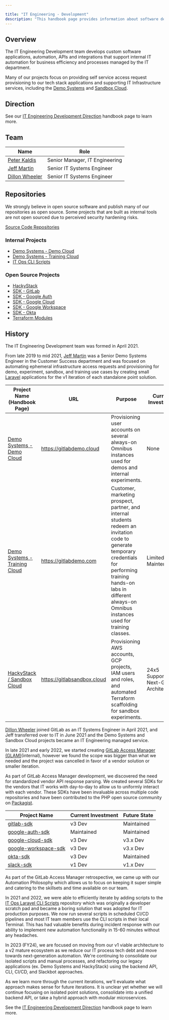 ```yaml
---

title: "IT Engineering - Development"
description: "This handbook page provides information about software development in the IT Engineering sub-department."
---
```


## Overview

The IT Engineering Development team develops custom software applications, automation, APIs and integrations that support internal IT automation for business efficiency and processes managed by the IT department.

Many of our projects focus on providing self service access request provisioning to our tech stack applications and supporting IT Infrastructure services, including the [Demo Systems](https://about.gitlab.com/handbook/customer-success/demo-systems) and [Sandbox Cloud](/handbook/infrastructure-standards/realms/sandbox).

## Direction

See our [IT Engineering Development Direction](/handbook/it/engineering/dev/direction) handbook page to learn more.

## Team

| Name                                                                        | Role                              |
|-----------------------------------------------------------------------------|-----------------------------------|
| [Peter Kaldis](/handbook/company/team/#pkaldis)              | Senior Manager, IT Engineering    |
| [Jeff Martin](/handbook/company/team/#jeffersonmartin)       | Senior IT Systems Engineer        |
| [Dillon Wheeler](/handbook/company/team/#dillonwheeler)      | Senior IT Systems Engineer        |

## Repositories

We strongly believe in open source software and publish many of our repositories as open source. Some projects that are built as internal tools are not open sourced due to perceived security hardening risks.

[Source Code Repositories](https://gitlab.com/gitlab-it)

### Internal Projects

- [Demo Systems - Demo Cloud](https://gitlab.com/gitlab-com/business-technology/engineering/tools/gitlabdemo-cloud-app)
- [Demo Systems - Training Cloud](https://gitlab.com/gitlab-com/business-technology/engineering/tools/gitlabdemo-com-app)
- [IT Ops CLI Scripts](https://gitlab.com/gitlab-com/business-technology/engineering/tools/it-ops-laravel-cli-scripts)

### Open Source Projects

- [HackyStack](https://gitlab.com/gitlab-com/business-technology/engineering/tools/hackystack)
- [SDK - GitLab](https://gitlab.com/gitlab-it/gitlab-sdk)
- [SDK - Google Auth](https://gitlab.com/gitlab-it/google-auth-sdk)
- [SDK - Google Cloud](https://gitlab.com/gitlab-it/google-cloud-sdk)
- [SDK - Google Workspace](https://gitlab.com/gitlab-it/google-workspace-sdk)
- [SDK - Okta](https://gitlab.com/gitlab-it/okta-sdk)
- [Terraform Modules](https://gitlab.com/gitlab-com/sandbox-cloud/terraform-modules)

## History

The IT Engineering Development team was formed in April 2021.

From late 2019 to mid 2021, [Jeff Martin](https://gitlab.com/jeffersonmartin) was a Senior Demo Systems Engineer in the Customer Success department and was focused on automating ephemeral infrastructure access requests and provisioning for demo, experiment, sandbox, and training use cases by creating small [Laravel](https://laravel.com/docs) applications for the v1 iteration of each standalone point solution.

| Project Name (Handbook Page)                                                                                               | URL                         | Purpose                                                                                                                                                                                                                            | Current Investment                  | Future State                                    |
| -------------------------------------------------------------------------------------------------------------------------- | --------------------------- | ---------------------------------------------------------------------------------------------------------------------------------------------------------------------------------------------------------------------------------- | ----------------------------------- | ----------------------------------------------- |
| [Demo Systems - Demo Cloud](https://about.gitlab.com/handbook/customer-success/demo-systems/)                              | <https://gitlabdemo.cloud>    | Provisioning user accounts on several always-on Omnibus instances used for demos and internal experiments.                                                                                                                         | None                                | Replace with Archie                             |
| [Demo Systems - Training Cloud](https://about.gitlab.com/handbook/customer-success/demo-systems/#invitation-code-creation) | <https://gitlabdemo.com>      | Customer, marketing prospect, partner, and internal students redeem an invitation code to generate temporary credentials for performing training hands-on labs in different always-on Omnibus instances used for training classes. | Limited Maintenance                 | Rewrite for GitLab.com and Instruqt Integration |
| [HackyStack / Sandbox Cloud](/handbook/infrastructure-standards/realms/sandbox/)                   | <https://gitlabsandbox.cloud> | Provisioning AWS accounts, GCP projects, IAM users and roles, and automated Terraform scaffolding for sandbox experiments.                                                                                                         | 24x5 Support, Next-Gen Architecture | Discovery in Progress                           |

[Dillon Wheeler](https://gitlab.com/dillonwheeler) joined GitLab as an IT Systems Engineer in April 2021, and Jeff transferred over to IT in June 2021 and the Demo Systems and Sandbox Cloud projects became an IT Engineering managed service.

In late 2021 and early 2022, we started creating [GitLab Access Manager (GLAM)](https://docs.google.com/presentation/d/1j54otOxYwng33WA2UKbRaGoyE5bw9cAv3Jm02l4XFMM/edit#slide=id.g123a13deda8_0_405)(internal), however we found the scope was bigger than what we needed and the project was cancelled in favor of a vendor solution or smaller iteration.

As part of GitLab Access Manager development, we discovered the need for standardized vendor API response parsing. We created several SDKs for the vendors that IT works with day-to-day to allow us to uniformly interact with each vendor. These SDKs have been invaluable across multiple code repositories and have been contributed to the PHP open source community on [Packagist](https://packagist.org/packages/gitlab-it/).

| Project Name                                                              | Current Investment | Future State |
| ------------------------------------------------------------------------- | ------------------ | ------------ |
| [gitlab-sdk](https://gitlab.com/gitlab-it/gitlab-sdk)                     | v3 Dev             | Maintained   |
| [google-auth-sdk](https://gitlab.com/gitlab-it/google-auth-sdk)           | Maintained         | Maintained   |
| [google-cloud-sdk](https://gitlab.com/gitlab-it/google-cloud-sdk)         | v3 Dev             | v3.x Dev     |
| [google-workspace-sdk](https://gitlab.com/gitlab-it/google-workspace-sdk) | v3 Dev             | v3.x Dev     |
| [okta-sdk](https://gitlab.com/gitlab-it/okta-sdk)                         | v3 Dev             | Maintained   |
| [slack-sdk](https://gitlab.com/gitlab-it/slack-sdk)                       | v1 Dev             | v1.x Dev     |

As part of the GitLab Access Manager retrospective, we came up with our Automation Philosophy which allows us to focus on keeping it super simple and catering to the skillsets and time available on our team.

In 2021 and 2022, we were able to efficiently iterate by adding scripts to the [IT Ops Laravel CLI Scripts](https://gitlab.com/gitlab-com/business-technology/engineering/tools/it-ops-laravel-cli-scripts) repository which was originally a developer scratch pad and became a boring solution that was adopted for IT production purposes. We now run several scripts in scheduled CI/CD pipelines and most IT team members use the CLI scripts in their local Terminal. This has had valuable benefits during incident response with our ability to implement new automation functionality in 15-60 minutes without any headaches.

In 2023 (FY24), we are focused on moving from our v1 viable architecture to a v2 mature ecosystem as we reduce our IT process tech debt and move towards next-generation automation. We're continuing to consolidate our isolated scripts and manual processes, and refactoring our legacy applications (ex. Demo Systems and HackyStack) using the backend API, CLI, CI/CD, and Slackbot approaches.

As we learn more through the current iterations, we'll evaluate what approach makes sense for future iterations. It is unclear yet whether we will continue focusing on isolated point solutions, consolidate into a unified backend API, or take a hybrid approach with modular microservices.

See the [IT Engineering Development Direction](/handbook/it/engineering/dev/direction) handbook page to learn more.
